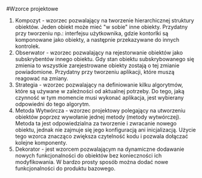#Wzorce projektowe
1. Kompozyt - wzorzec pozwalający na tworzenie hierarchicznej struktury obiektów. Jeden obiekt może mieć "w sobie" inne obiekty. Przydatny przy tworzeniu np.: interfejsu użytkownika, gdzie kontorlki są komponowane jako obiekty, a następnie przekazywane do innych kontrolek.
2. Obserwator - wzorzec pozwalający na rejestorwanie obiektów jako subskrybentów innego obiektu. Gdy stan obiektu subskrybowanego się zmienia to wszystkie zarejestrowane obiekty zostają o tej zmianie powiadomione. Przydatny przy tworzeniu aplikacji, które muszą reagować na zmiany.
3. Strategia - wzorzec pozwalający na definiowanie kilku algorytmów, które są używane w zależności od aktualnej potrzeby. Do tego, jaką czynność w tym momencie musi wykonać aplikacja, jest wybierany odpowiedni do tego algorytm.
4. Metoda Wytwórcza - wzorzec projektowy polegający na utworzeniu obiektów poprzez wywołanie jednej metody (metody wytwórczej). Metoda ta jest odpowiedzialna za tworzenie i zwracanie nowego obiektu, jednak nie zajmuje się jego konfiguracją ani inicjalizacją. Użycie tego wzorca znacząco zwiększa czytelność kodu i pozwala dołączać kolejne komponenty.
5. Dekorator - jest wzorcem pozwalającym na dynamiczne dodawanie nowych funkcjonalności do obiektów bez konieczności ich modyfikowania. W bardzo prosty sposób można dodać nowe funkcjonalności do produktu bazowego.
